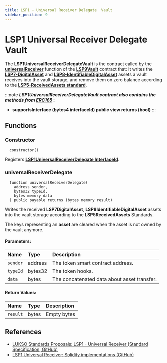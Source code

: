 ```yaml
---
title: LSP1 - Universal Receiver Delegate  Vault
sidebar_position: 9
---
```


# LSP1 Universal Receiver Delegate Vault

The **LSP1UniversalReceiverDelegateVault** is the contract called by the **[universalReceiver](./lsp9-vault.md#universalreceiver)** function of the **[LSP9Vault](./lsp9-vault.md)** contract that:
It writes the **[LSP7-DigitalAsset](../nft-2.0/02-LSP7-Digital-Asset.md)** and **[LSP8-IdentifiableDigitalAsset](../nft-2.0/03-LSP8-Identifiable-Digital-Asset.md)** assets a vault receives into the vault storage, and remove them on zero balance according to the **[LSP5-ReceivedAssets standard](https://github.com/lukso-network/LIPs/blob/main/LSPs/LSP-5-ReceivedAssets.md)**.  

:::note
**_LSP1UniversalReceiverDelegateVault contract also contains the methods from_ [_ERC165_](https://eips.ethereum.org/EIPS/eip-165) :**

- **supportsInterface (bytes4 interfaceId) public view  returns (bool)**
:::

## Functions

### Constructor

```solidity
  constructor()
```

Registers **[LSP1UniversalReceiverDelegate InterfaceId](./interface-ids.md)**.

### universalReceiverDelegate

```solidity
  function universalReceiverDelegate(
    address sender,
    bytes32 typeId,
    bytes memory data
  ) public payable returns (bytes memory result)
```

Writes the received **LSP7DigitalAsset**, **LSP8IdentifiableDigitalAsset** assets into the vault storage according to the **LSP5ReceivedAssets** Standards. 

The keys representing an **asset** are cleared when the asset is not owned by the vault anymore.

#### Parameters:

| Name     | Type    | Description                                 |
| :------- | :------ | :------------------------------------------ |
| `sender` | address | The token smart contract address.           |
| `typeId` | bytes32 | The token hooks.                            |
| `data`   | bytes   | The concatenated data about asset transfer. |

#### Return Values:

| Name     | Type  | Description    |
| :------- | :---- | :------------- |
| `result` | bytes |  Empty bytes   |

## References

- [LUKSO Standards Proposals: LSP1 - Universal Receiver (Standard Specification, GitHub)](https://github.com/lukso-network/LIPs/blob/main/LSPs/LSP-1-UniversalReceiver.md)
- [LSP1 Universal Receiver: Solidity implementations (GitHub)](https://github.com/lukso-network/lsp-universalprofile-smart-contracts/tree/develop/contracts/LSP1UniversalReceiver)
